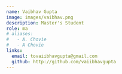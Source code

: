 ```yaml
---
name: Vaibhav Gupta
image: images/vaibhav.png
description: Master's Student
role: ma
# aliases:
#   - A. Chovie
#   - A Chovie
links:
  email: tovaiibhavgupta@gmail.com
  github: http://github.com/vaiibhavgupta
---
```

